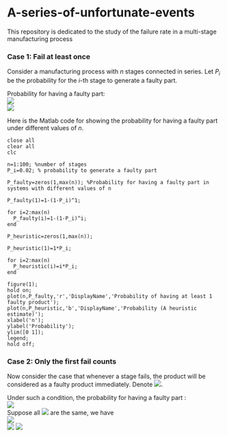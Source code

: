 # A-series-of-unfortunate-events
This repository is dedicated to the study of the failure rate in a multi-stage manufacturing process

### Case 1: Fail at least once

Consider a manufacturing process with *n* stages connected in series. Let *P<sub>i</sub>* be the probability for the *i*-th stage to generate a faulty part. 

Probability for having a faulty part:  
<img src="https://latex.codecogs.com/gif.latex?=~1-{\text{Prob~(~not~having~a~single~faulty~part~in~all~}}n{\text{~stages)}}" />  
<img src="https://latex.codecogs.com/gif.latex?\Rightarrow~1-\Pi_{i=1}^{n}(1-P_i)" />  

Here is the Matlab code for showing the probability for having a faulty part under different values of *n*.

```
close all
clear all
clc

n=1:100; %number of stages
P_i=0.02; % probability to generate a faulty part

P_faulty=zeros(1,max(n)); %Probability for having a faulty part in systems with different values of n

P_faulty(1)=1-(1-P_i)^1;

for i=2:max(n)
  P_faulty(i)=1-(1-P_i)^i;
end

P_heuristic=zeros(1,max(n));

P_heuristic(1)=1*P_i;

for i=2:max(n)
  P_heuristic(i)=i*P_i;
end

figure(1);
hold on;
plot(n,P_faulty,'r','DisplayName','Probability of having at least 1 faulty product');
plot(n,P_heuristic,'b','DisplayName','Probability (A heuristic estimate)');
xlabel('n');
ylabel('Probability');
ylim([0 1]);
legend;
hold off;

```


### Case 2: Only the first fail counts

Now consider the case that whenever a stage fails, the product will be considered as a faulty product immediately. Denote <img src="https://latex.codecogs.com/gif.latex?=\bar{P_i}=1-P_i" />.  

Under such a condition, the probability for having a faulty part :  
<img src="https://latex.codecogs.com/gif.latex?=P_1+\bar{P_1}P_2+\bar{P_1}\bar{P_2}P_3+\cdots" />  
Suppose all <img src="https://latex.codecogs.com/gif.latex?P_i" /> are the same, we have  
<img src="https://latex.codecogs.com/gif.latex?=P_i+\bar{P_i}P_i+\bar{P_i}\bar{P_i}P_i+\cdots+\bar{P_i}^{n-1}P_i" />  
<img src="https://latex.codecogs.com/gif.latex?=P_i(\bar{P_i}+\bar{P_i}^2+\cdots+\bar{P_i}^{n-1})" />
<img src="https://latex.codecogs.com/gif.latex?=P_i\bar{P_i}(1+\bar{P_i}^1+\cdots+\bar{P_i}^{n-2})" />
